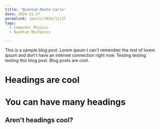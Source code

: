 ```yaml
---
title: 'Quantum Monte Carlo'
date: 2024-11-27
permalink: /posts/2024/11/27
tags:
  - Computer Physics 
  - Quantum Mechanics

---
```


This is a sample blog post. Lorem ipsum I can't remember the rest of lorem ipsum and don't have an internet connection right now. Testing testing testing this blog post. Blog posts are cool.

Headings are cool
======

You can have many headings
======

Aren't headings cool?
------